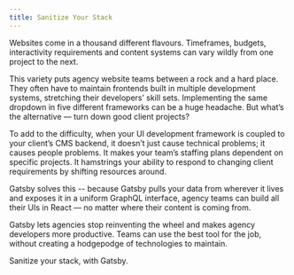```yaml
---
title: Sanitize Your Stack
---
```


Websites come in a thousand different flavours. Timeframes, budgets, interactivity requirements and content systems can vary wildly from one project to the next.

This variety puts agency website teams between a rock and a hard place. They often have to maintain frontends built in multiple development systems, stretching their developers’ skill sets. Implementing the same dropdown in five different frameworks can be a huge headache. But what’s the alternative — turn down good client projects?

To add to the difficulty, when your UI development framework is coupled to your client’s CMS backend, it doesn’t just cause technical problems; it causes people problems. It makes your team’s staffing plans dependent on specific projects. It hamstrings your ability to respond to changing client requirements by shifting resources around.

Gatsby solves this -- because Gatsby pulls your data from wherever it lives and exposes it in a uniform GraphQL interface, agency teams can build all their UIs in React — no matter where their content is coming from.

Gatsby lets agencies stop reinventing the wheel and makes agency developers more productive. Teams can use the best tool for the job, without creating a hodgepodge of technologies to maintain.

Sanitize your stack, with Gatsby.
